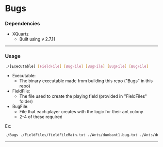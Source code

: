 # Bugs

### Dependencies 
* [XQuartz](https://www.xquartz.org/releases/index.html)
	* Built using v 2.7.11 

---

### Usage 
```bash
./[Executable] [FieldFile] [BugFile] [BugFile] [BugFile] [BugFile]
```
- Executable:
	* The binary executable made from building this repo ("Bugs" in this repo) 	
- FieldFile:
	* The file used to create the playing field (provided in "FieldFiles" folder)
- BugFile:
	* File that each player creates with the logic for their ant colony
	* 2-4 of these required 
 
Ex:
```bash
./Bugs ./FieldFiles/fieldFileMain.txt ./Ants/dumbant1.bug.txt ./Ants/dumbant2.bug.txt ./Ants/smartant.bug.txt ./Ants/smartant2.bug.txt
```

---